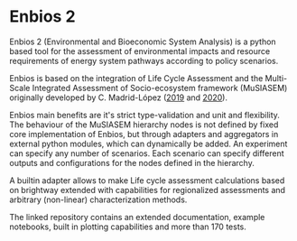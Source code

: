 # Enbios 2

Enbios 2 (Environmental and Bioeconomic System Analysis) is a python based tool for the assessment of
environmental impacts and resource requirements of energy system pathways according to policy scenarios.

Enbios is based on the integration of Life Cycle Assessment and the Multi-Scale Integrated Assessment of
Socio-ecosystem framework (MuSIASEM) originally developed by C.
Madrid-López ([2019](https://zenodo.org/records/10252544) and [2020](https://zenodo.org/records/4916338)).

Enbios main benefits are it's strict type-validation and unit and flexibility. The behaviour of the MuSIASEM hierarchy nodes is not defined by fixed core implementation of
Enbios, but through adapters and aggregators in external python modules, which can dynamically be added. An experiment can specify any number of scenarios. Each scenario can specify different outputs and configurations for the
nodes defined in the hierarchy.

A builtin adapter allows to make Life cycle assessment calculations based on brightway extended with capabilities for regionalized assessments and arbitrary (non-linear) characterization methods.

The linked repository contains an extended documentation, example notebooks, built in plotting capabilities and more
than 170 tests.